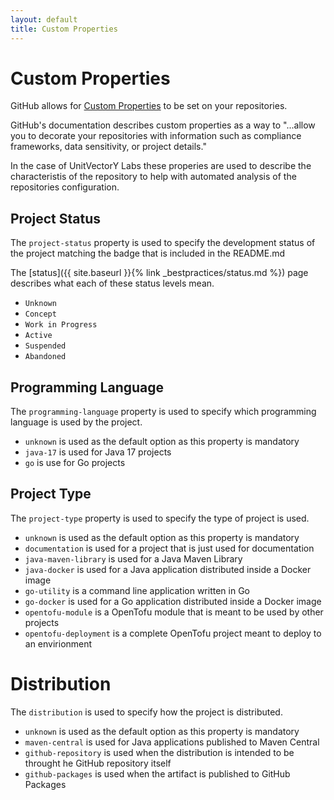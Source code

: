 ```yaml
---
layout: default
title: Custom Properties
---
```


# Custom Properties

GitHub allows for [Custom Properties](https://docs.github.com/en/organizations/managing-organization-settings/managing-custom-properties-for-repositories-in-your-organization) to be set on your repositories.

GitHub's documentation describes custom properties as a way to "...allow you to decorate your repositories with information such as compliance frameworks, data sensitivity, or project details."

In the case of UnitVectorY Labs these properies are used to describe the characteristis of the repository to help with automated analysis of the repositories configuration.

## Project Status

The `project-status` property is used to specify the development status of the project matching the badge that is included in the README.md

The [status]({{ site.baseurl }}{% link _bestpractices/status.md %}) page describes what each of these status levels mean.

- `Unknown`
- `Concept`
- `Work in Progress`
- `Active`
- `Suspended`
- `Abandoned`

## Programming Language

The `programming-language` property is used to specify which programming language is used by the project.

- `unknown` is used as the default option as this property is mandatory
- `java-17` is used for Java 17 projects
- `go` is use for Go projects

## Project Type

The `project-type` property is used to specify the type of project is used.

- `unknown` is used as the default option as this property is mandatory
- `documentation` is used for a project that is just used for documentation
- `java-maven-library` is used for a Java Maven Library
- `java-docker` is used for a Java application distributed inside a Docker image
- `go-utility` is a command line application written in Go
- `go-docker` is used for a Go application distributed inside a Docker image
- `opentofu-module` is a OpenTofu module that is meant to be used by other projects
- `opentofu-deployment` is a complete OpenTofu project meant to deploy to an envirionment

# Distribution

The `distribution` is used to specify how the project is distributed.

- `unknown` is used as the default option as this property is mandatory
- `maven-central` is used for Java applications published to Maven Central
- `github-repository` is used when the distribution is intended to be throught he GitHub repository itself
- `github-packages` is used when the artifact is published to GitHub Packages

